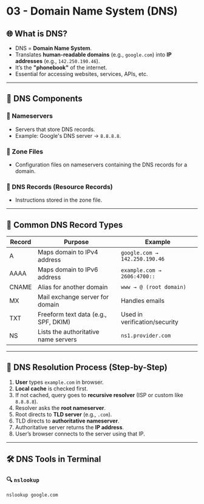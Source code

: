 # 03 - Domain Name System (DNS)

## 🌐 What is DNS?

- DNS = **Domain Name System**.
- Translates **human-readable domains** (e.g., `google.com`) into **IP addresses** (e.g., `142.250.190.46`).
- It’s the **"phonebook"** of the internet.
- Essential for accessing websites, services, APIs, etc.

---

## 🧱 DNS Components

### 🔷 Nameservers
- Servers that store DNS records.
- Example: Google's DNS server → `8.8.8.8`.

### 🔷 Zone Files
- Configuration files on nameservers containing the DNS records for a domain.

### 🔷 DNS Records (Resource Records)
- Instructions stored in the zone file.

---

## 📄 Common DNS Record Types

| Record | Purpose                            | Example |
|--------|------------------------------------|---------|
| A      | Maps domain to IPv4 address        | `google.com → 142.250.190.46` |
| AAAA   | Maps domain to IPv6 address        | `example.com → 2606:4700::` |
| CNAME  | Alias for another domain           | `www → @ (root domain)` |
| MX     | Mail exchange server for domain    | Handles emails |
| TXT    | Freeform text data (e.g., SPF, DKIM) | Used in verification/security |
| NS     | Lists the authoritative name servers | `ns1.provider.com` |

---

## 🔁 DNS Resolution Process (Step-by-Step)

1. **User** types `example.com` in browser.
2. **Local cache** is checked first.
3. If not cached, query goes to **recursive resolver** (ISP or custom like `8.8.8.8`).
4. Resolver asks the **root nameserver**.
5. Root directs to **TLD server** (e.g., `.com`).
6. TLD directs to **authoritative nameserver**.
7. Authoritative server returns the **IP address**.
8. User’s browser connects to the server using that IP.

---

## 🛠️ DNS Tools in Terminal

### 🔍 `nslookup`
```bash
nslookup google.com
